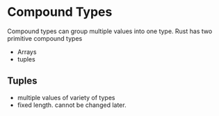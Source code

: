 # Compound Types
Compound types can group multiple values into one type. Rust has two primitive compound types

- Arrays
- tuples

## Tuples
- multiple values of variety of types
- fixed length. cannot be changed later.

